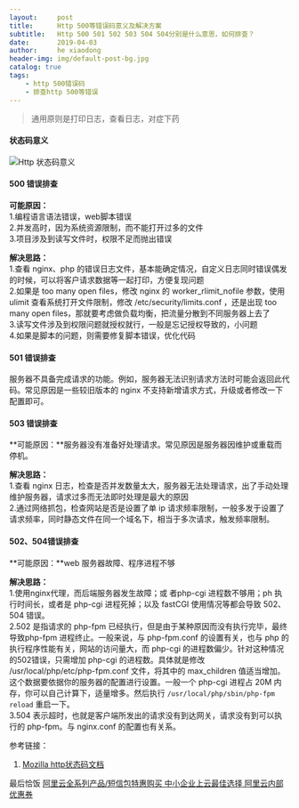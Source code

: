 ```yaml
---
layout:     post
title:      Http 500等错误码意义及解决方案
subtitle:   Http 500 501 502 503 504 504分别是什么意思，如何排查？
date:       2019-04-03
author:     he xiaodong
header-img: img/default-post-bg.jpg
catalog: true
tags:
    - http 500错误码
    - 排查http 500等错误
---
```


> 通用原则是打印日志，查看日志，对症下药

#### 状态码意义
![Http 状态码意义](https://alpha2016.github.io/img/2019-04-03-http-error-code-meaning.jpg)

#### 500 错误排查
**可能原因：**<br />
1.编程语言语法错误，web脚本错误<br />
2.并发高时，因为系统资源限制，而不能打开过多的文件<br />
3.项目涉及到读写文件时，权限不足而抛出错误<br />

**解决思路：**<br />
1.查看 nginx、php 的错误日志文件，基本能确定情况，自定义日志同时错误偶发的时候，可以将客户请求数据等一起打印，方便复现问题 <br />
2.如果是 too many open files，修改 nginx 的 worker_rlimit_nofile 参数，使用 ulimit 查看系统打开文件限制，修改 /etc/security/limits.conf ，还是出现 too many open files，那就要考虑做负载均衡，把流量分散到不同服务器上去了<br />
3.读写文件涉及到权限问题就授权就行，一般是忘记授权导致的，小问题<br />
4.如果是脚本的问题，则需要修复脚本错误，优化代码

#### 501 错误排查
服务器不具备完成请求的功能。例如，服务器无法识别请求方法时可能会返回此代码。常见原因是一些较旧版本的 nginx 不支持新增请求方式，升级或者修改一下配置即可。

#### 503 错误排查
**可能原因：**服务器没有准备好处理请求。常见原因是服务器因维护或重载而停机。

**解决思路：**<br />
1.查看 nginx 日志，检查是否并发数量太大，服务器无法处理请求，出了手动处理维护服务器，请求过多而无法即时处理是最大的原因<br />
2.通过网络抓包，检查网站是否是设置了单 ip 请求频率限制，一般多发于设置了请求频率，同时静态文件在同一个域名下，相当于多次请求，触发频率限制。

#### 502、504错误排查　
**可能原因：**web 服务器故障、程序进程不够

**解决思路：**<br />
1.使用nginx代理，而后端服务器发生故障；或 者php-cgi 进程数不够用；ph 执行时间长，或者是 php-cgi 进程死掉；以及 fastCGI 使用情况等都会导致 502、504 错误。<br />
2.502 是指请求的 php-fpm 已经执行，但是由于某种原因而没有执行完毕，最终导致php-fpm 进程终止。一般来说，与 php-fpm.conf 的设置有关，也与 php 的执行程序性能有关，网站的访问量大，而 php-cgi 的进程数偏少。针对这种情况的502错误，只需增加 php-cgi 的进程数。具体就是修改 /usr/local/php/etc/php-fpm.conf 文件，将其中的 max_children 值适当增加。这个数据要依据你的服务器的配置进行设置。一般一个 php-cgi 进程占 20M 内存，你可以自己计算下，适量增多。然后执行 `/usr/local/php/sbin/php-fpm reload` 重启一下。<br />
3.504 表示超时，也就是客户端所发出的请求没有到达网关，请求没有到可以执行的 php-fpm。与 nginx.conf 的配置也有关系。<br />

参考链接：
1. [Mozilla http状态码文档](https://developer.mozilla.org/zh-CN/docs/Web/HTTP/Status "Mozilla http状态码文档")


最后恰饭 [阿里云全系列产品/短信包特惠购买 中小企业上云最佳选择 阿里云内部优惠券](https://www.aliyun.com/minisite/goods?userCode=0amqgcs9)